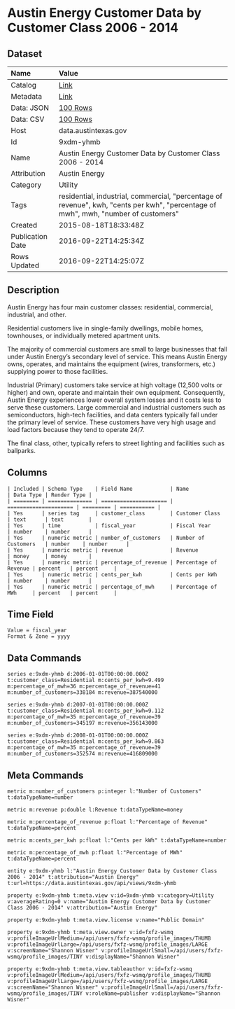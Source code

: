 # Austin Energy Customer Data by Customer Class 2006 - 2014

## Dataset

| Name | Value |
| :--- | :---- |
| Catalog | [Link](https://catalog.data.gov/dataset/austin-energy-customer-data-by-customer-class) |
| Metadata | [Link](https://data.austintexas.gov/api/views/9xdm-yhmb) |
| Data: JSON | [100 Rows](https://data.austintexas.gov/api/views/9xdm-yhmb/rows.json?max_rows=100) |
| Data: CSV | [100 Rows](https://data.austintexas.gov/api/views/9xdm-yhmb/rows.csv?max_rows=100) |
| Host | data.austintexas.gov |
| Id | 9xdm-yhmb |
| Name | Austin Energy Customer Data by Customer Class 2006 - 2014 |
| Attribution | Austin Energy |
| Category | Utility |
| Tags | residential, industrial, commercial, "percentage of revenue", kwh, "cents per kwh", "percentage of mwh", mwh, "number of customers" |
| Created | 2015-08-18T18:33:48Z |
| Publication Date | 2016-09-22T14:25:34Z |
| Rows Updated | 2016-09-22T14:25:07Z |

## Description

Austin Energy has four main customer classes: residential, commercial, industrial, and other. 

Residential customers live in single-family dwellings, mobile homes, townhouses, or individually metered apartment units. 

The majority of commercial customers are small to large businesses that fall under Austin Energy’s secondary level of service. This means Austin Energy owns, operates, and maintains the equipment (wires, transformers, etc.) supplying power to those facilities. 

Industrial (Primary) customers take service at high voltage (12,500 volts or higher) and own, operate and maintain their own equipment. Consequently, Austin Energy experiences lower overall system losses and it costs less to serve these customers. Large commercial and industrial customers such as semiconductors, high-tech facilities, and data centers typically fall under the primary level of service. These customers have very high usage and load factors because they tend to operate 24/7. 

The final class, other, typically refers to street lighting and facilities such as ballparks.

## Columns

```ls
| Included | Schema Type    | Field Name            | Name                  | Data Type | Render Type |
| ======== | ============== | ===================== | ===================== | ========= | =========== |
| Yes      | series tag     | customer_class        | Customer Class        | text      | text        |
| Yes      | time           | fiscal_year           | Fiscal Year           | number    | number      |
| Yes      | numeric metric | number_of_customers   | Number of Customers   | number    | number      |
| Yes      | numeric metric | revenue               | Revenue               | money     | money       |
| Yes      | numeric metric | percentage_of_revenue | Percentage of Revenue | percent   | percent     |
| Yes      | numeric metric | cents_per_kwh         | Cents per kWh         | number    | number      |
| Yes      | numeric metric | percentage_of_mwh     | Percentage of MWh     | percent   | percent     |
```

## Time Field

```ls
Value = fiscal_year
Format & Zone = yyyy
```

## Data Commands

```ls
series e:9xdm-yhmb d:2006-01-01T00:00:00.000Z t:customer_class=Residential m:cents_per_kwh=9.499 m:percentage_of_mwh=36 m:percentage_of_revenue=41 m:number_of_customers=338184 m:revenue=387540000

series e:9xdm-yhmb d:2007-01-01T00:00:00.000Z t:customer_class=Residential m:cents_per_kwh=9.112 m:percentage_of_mwh=35 m:percentage_of_revenue=39 m:number_of_customers=345197 m:revenue=356143000

series e:9xdm-yhmb d:2008-01-01T00:00:00.000Z t:customer_class=Residential m:cents_per_kwh=9.863 m:percentage_of_mwh=35 m:percentage_of_revenue=39 m:number_of_customers=352574 m:revenue=416809000
```

## Meta Commands

```ls
metric m:number_of_customers p:integer l:"Number of Customers" t:dataTypeName=number

metric m:revenue p:double l:Revenue t:dataTypeName=money

metric m:percentage_of_revenue p:float l:"Percentage of Revenue" t:dataTypeName=percent

metric m:cents_per_kwh p:float l:"Cents per kWh" t:dataTypeName=number

metric m:percentage_of_mwh p:float l:"Percentage of MWh" t:dataTypeName=percent

entity e:9xdm-yhmb l:"Austin Energy Customer Data by Customer Class 2006 - 2014" t:attribution="Austin Energy" t:url=https://data.austintexas.gov/api/views/9xdm-yhmb

property e:9xdm-yhmb t:meta.view v:id=9xdm-yhmb v:category=Utility v:averageRating=0 v:name="Austin Energy Customer Data by Customer Class 2006 - 2014" v:attribution="Austin Energy"

property e:9xdm-yhmb t:meta.view.license v:name="Public Domain"

property e:9xdm-yhmb t:meta.view.owner v:id=fxfz-wsmq v:profileImageUrlMedium=/api/users/fxfz-wsmq/profile_images/THUMB v:profileImageUrlLarge=/api/users/fxfz-wsmq/profile_images/LARGE v:screenName="Shannon Wisner" v:profileImageUrlSmall=/api/users/fxfz-wsmq/profile_images/TINY v:displayName="Shannon Wisner"

property e:9xdm-yhmb t:meta.view.tableauthor v:id=fxfz-wsmq v:profileImageUrlMedium=/api/users/fxfz-wsmq/profile_images/THUMB v:profileImageUrlLarge=/api/users/fxfz-wsmq/profile_images/LARGE v:screenName="Shannon Wisner" v:profileImageUrlSmall=/api/users/fxfz-wsmq/profile_images/TINY v:roleName=publisher v:displayName="Shannon Wisner"
```